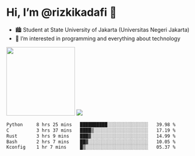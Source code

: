 # Hi, I’m @rizkikadafi 👋
- 🏙 Student at State University of Jakarta (Universitas Negeri Jakarta)
- 👀 I’m interested in programming and everything about technology
<img height="180em" src="https://github-readme-stats.vercel.app/api?username=rizkikadafi&show_icons=true&hide_border=true&&count_private=true&include_all_commits=true" />
<img src="https://github-readme-stats.vercel.app/api/top-langs/?username=rizkikadafi&show_icons=true&hide_border=true&&count_private=true&include_all_commits=true" />

<!--START_SECTION:waka-->

```txt
Python     8 hrs 25 mins   ██████████░░░░░░░░░░░░░░░   39.98 %
C          3 hrs 37 mins   ████▒░░░░░░░░░░░░░░░░░░░░   17.19 %
Rust       3 hrs 9 mins    ███▓░░░░░░░░░░░░░░░░░░░░░   14.99 %
Bash       2 hrs 7 mins    ██▓░░░░░░░░░░░░░░░░░░░░░░   10.05 %
Kconfig    1 hr 7 mins     █▒░░░░░░░░░░░░░░░░░░░░░░░   05.37 %
```

<!--END_SECTION:waka-->

<!---
rizkikadafi/rizkikadafi is a ✨ special ✨ repository because its `README.md` (this file) appears on your GitHub profile.
You can click the Preview link to take a look at your changes.
--->
